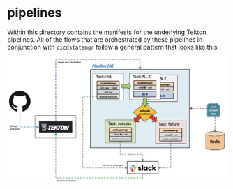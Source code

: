 # pipelines

Within this directory contains the manifests for the underlying Tekton pipelines. All of the flows that are orchestrated by these pipelines in conjunction with `cicdstatemgr` follow a general pattern that looks like this:

![Diagram of example](../img/pattern.png "Diagram1")
